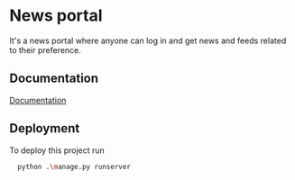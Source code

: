 
# News portal

It's a news portal where anyone can log in and get news and feeds related to their preference.

## Documentation

[Documentation](https://linktodocumentation)


## Deployment

To deploy this project run

```bash
  python .\manage.py runserver
```

